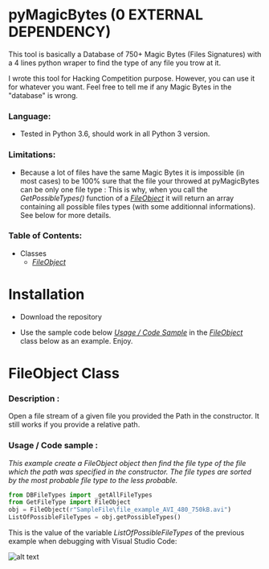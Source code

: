 # pyMagicBytes (0 EXTERNAL DEPENDENCY) 
This tool is basically a Database of 750+ Magic Bytes (Files Signatures) with a 4 lines python wraper to find the type of any file you trow at it.

I wrote this tool for Hacking Competition purpose. However, you can use it for whatever you want. Feel free to tell me if any Magic Bytes in the "database" is wrong.

### Language: ### 

- Tested in Python 3.6, should work in all Python 3 version.

### Limitations: ###

- Because a lot of files have the same Magic Bytes it is impossible (in most cases) to be 100% sure that the file your throwed at pyMagicBytes can be only one file type : This is why, when you call the *GetPossibleTypes()* function of a [*FileObject*](https://github.com/FanaticPythoner/pyMagicBytes#fileobject-class) it will return an array containing all possible files types (with some additionnal informations). See below for more details.


### Table of Contents: ###

- Classes
  - [*FileObject*](https://github.com/FanaticPythoner/pyMagicBytes#fileobject-class)
  
# Installation

- Download the repository

- Use the sample code below [*Usage / Code Sample*](https://github.com/FanaticPythoner/pyMagicBytes#usage--code-sample-) in the [*FileObject*](https://github.com/FanaticPythoner/pyMagicBytes#fileobject-class) class below as an example. Enjoy.


# FileObject Class

### Description : ###
Open a file stream of a given file you provided the Path in the constructor. It still works if you provide a relative path.

### Usage / Code sample : ###
*This example create a FileObject object then find the file type of the file which the path was specified in the constructor. The file types are sorted by the most probable file type to the less probable.*
```python
from DBFileTypes import _getAllFileTypes
from GetFileType import FileObject
obj = FileObject(r"SampleFile\file_example_AVI_480_750kB.avi")
ListOfPossibleFileTypes = obj.getPossibleTypes()
```
This is the value of the variable *ListOfPossibleFileTypes* of the previous example when debugging with Visual Studio Code:

![alt text](https://i.imgur.com/Y1qB1RK.jpg)
